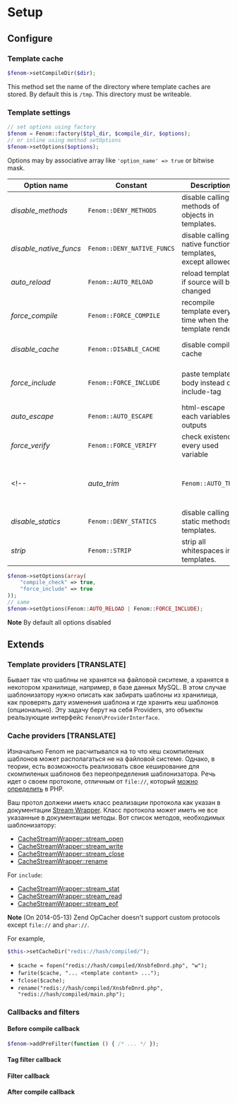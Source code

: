 Setup
=====

## Configure

### Template cache

```php
$fenom->setCompileDir($dir);
```

This method set the name of the directory where template caches are stored. By default this is `/tmp`. This directory must be writeable.

### Template settings

```php
// set options using factory
$fenom = Fenom::factory($tpl_dir, $compile_dir, $options);
// or inline using method setOptions
$fenom->setOptions($options);
```

Options may by associative array like `'option_name' => true` or bitwise mask.

| Option name            | Constant                  | Description  | Affect  |
| ---------------------- | ------------------------- | ------------ | ------- |
| *disable_methods*      | `Fenom::DENY_METHODS`     | disable calling methods of objects in templates.  | |
| *disable_native_funcs* | `Fenom::DENY_NATIVE_FUNCS`| disable calling native function in templates, except allowed. | |
| *auto_reload*          | `Fenom::AUTO_RELOAD`      | reload template if source will be changed | decreases performance |
| *force_compile*        | `Fenom::FORCE_COMPILE`    | recompile template every time when the template renders | very decreases performance |
| *disable_cache*        | `Fenom::DISABLE_CACHE`    | disable compile cache | greatly decreases performance |
| *force_include*        | `Fenom::FORCE_INCLUDE`    | paste template body instead of include-tag | increases performance, increases cache size |
| *auto_escape*          | `Fenom::AUTO_ESCAPE`      | html-escape each variables outputs | decreases performance |
| *force_verify*         | `Fenom::FORCE_VERIFY`     | check existence every used variable | decreases performance |
<!-- | *auto_trim*            | `Fenom::AUTO_TRIM`        | remove space-characters before and after tags | | -->
| *disable_statics*      | `Fenom::DENY_STATICS`     | disable calling static methods in templates. | |
| *strip*                | `Fenom::STRIP`            | strip all whitespaces in templates. | decrease cache size |

```php
$fenom->setOptions(array(
    "compile_check" => true,
    "force_include" => true
));
// same
$fenom->setOptions(Fenom::AUTO_RELOAD | Fenom::FORCE_INCLUDE);
```

**Note**
By default all options disabled

## Extends

### Template providers [TRANSLATE]

Бывает так что шаблны не хранятся на файловой сиситеме, а хранятся в некотором хранилище, например, в базе данных MySQL.
В этом случае шаблонизатору нужно описать как забирать шаблоны из хранилища, как проверять дату изменения шаблона и где хранить кеш шаблонов (опционально).
Эту задачу берут на себя Providers, это объекты реальзующие интерфейс `Fenom\ProviderInterface`.

### Cache providers [TRANSLATE]

Изначально Fenom не расчитывался на то что кеш скомпиленых шаблонов может располагаться не на файловой системе.
Однако, в теории, есть возможность реализовать свое кеширование для скомпиленых шаблонов без переопределения шаблонизатора.
Речь идет о своем протоколе, отличным от `file://`, который [можно определить](http://php.net/manual/en/class.streamwrapper.php) в PHP.

Ваш протол должени иметь класс реализации протокола как указан в документации [Stream Wrapper](http://www.php.net/manual/en/class.streamwrapper.php).
Класс протокола может иметь не все указанные в документации методы. Вот список методов, необходимых шаблонизатору:

* [CacheStreamWrapper::stream_open](http://www.php.net/manual/en/streamwrapper.stream-open.php)
* [CacheStreamWrapper::stream_write](http://www.php.net/manual/en/streamwrapper.stream-write.php)
* [CacheStreamWrapper::stream_close](http://www.php.net/manual/en/streamwrapper.stream-close.php)
* [CacheStreamWrapper::rename](http://www.php.net/manual/en/streamwrapper.rename.php)

For `include`:

* [CacheStreamWrapper::stream_stat](http://www.php.net/manual/en/streamwrapper.stream-stat.php)
* [CacheStreamWrapper::stream_read](http://www.php.net/manual/en/streamwrapper.stream-read.php)
* [CacheStreamWrapper::stream_eof](http://www.php.net/manual/en/streamwrapper.stream-eof.php)

**Note**
(On 2014-05-13) Zend OpCacher doesn't support custom protocols except `file://` and `phar://`.

For example,

```php
$this->setCacheDir("redis://hash/compiled/");
```

* `$cache = fopen("redis://hash/compiled/XnsbfeDnrd.php", "w");`
* `fwrite($cache, "... <template content> ...");`
* `fclose($cache);`
* `rename("redis://hash/compiled/XnsbfeDnrd.php", "redis://hash/compiled/main.php");`

### Callbacks and filters

#### Before compile callback

```php
$fenom->addPreFilter(function () { /* ... */ });
```

#### Tag filter callback

#### Filter callback

#### After compile callback


